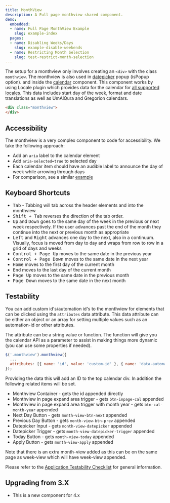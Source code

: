 ```yaml
---
title: MonthView
description: A Full page monthview shared component.
demo:
  embedded:
  - name: Full Page MonthView Example
    slug: example-index
  pages:
  - name: Disabling Weeks/Days
    slug: example-disable-weekends
  - name: Restricting Month Selection
    slug: test-restrict-month-selection
---
```


The setup for a monthview only involves creating an `<div>` with the class `monthview`. The monthview is also used in [datepicker](./datepicker) popup (isPopup option). and inside the [calendar](./calendar) component. This component works by using Locale plugin which provides data for the calendar for [all supported locales](./locale). This data includes start day of the week, format and date translations as well as UmAlQura and Gregorion calendars.

```html
<div class="monthview">
</div>
```

## Accessibility

The monthview is a very complex component to code for accessibility. We take the following approach:

- Add an `aria` label to the calendar element
- Add `aria-selected=true` to selected day
- Each calendar item should have an audible label to announce the day of week while arrowing through days
- For comparison, see a similar <a href="http://oaa-accessibility.org/example/15/" target="_blank">example</a>

## Keyboard Shortcuts

- <kbd>Tab</kbd> - Tabbing will tab across the header elements and into the monthview
- <kbd>Shift + Tab</kbd> reverses the direction of the tab order.
- <kbd>Up</kbd> and <kbd>Down</kbd> goes to the same day of the week in the previous or next week respectively. If the user advances past the end of the month they continue into the next or previous month as appropriate
- <kbd>Left</kbd> and <kbd>Right</kbd> advances one day to the next, also in a continuum. Visually, focus is moved from day to day and wraps from row to row in a grid of days and weeks
- <kbd>Control + Page Up</kbd> moves to the same date in the previous year
- <kbd>Control + Page Down</kbd> moves to the same date in the next year
- <kbd>Home</kbd> moves to the first day of the current month
- <kbd>End</kbd> moves to the last day of the current month
- <kbd>Page Up</kbd> moves to the same date in the previous month
- <kbd>Page Down</kbd> moves to the same date in the next month

## Testability

You can add custom id's/automation id's to the monthview for elements that can be clicked using the `attributes` data attribute. This data attribute can be either an object or an array for setting multiple values such as an automation-id or other attributes.

The attribute can be a string value or function. The function will give you the calendar API as a parameter to assist in making things more dynamic (you can use some properties if needed).

```js
$('.monthview').monthview({
  ...
  attributes: [{ name: 'id', value: 'custom-id' }, { name: 'data-automation-id', value: 'custom-automation-id' } ],
});
```

Providing the data this will add an ID to the top calendar div. In addition the following related items will be set.

- Monthview Container - gets the id appended directly
- Monthview in page expand area trigger - gets `btn-inpage-cal` appended
- Monthview in page expand area trigger with month year  - gets `btn-cal-month-year` appended
- Next Day Button - gets `month-view-btn-next` appended
- Previous Day Button - gets `month-view-btn-prev` appended
- Datepicker Input - gets `month-view-datepicker` appended
- Datepicker Trigger - gets `month-view-datepicker-trigger` appended
- Today Button - gets `month-view-today` appended
- Apply Button - gets `month-view-apply` appended

Note that there is an extra month-view added as this can be on the same page as week-view which will have week-view appended.

Please refer to the [Application Testability Checklist](https://design.infor.com/resources/application-testability-checklist) for general information.

## Upgrading from 3.X

- This is a new component for 4.x
